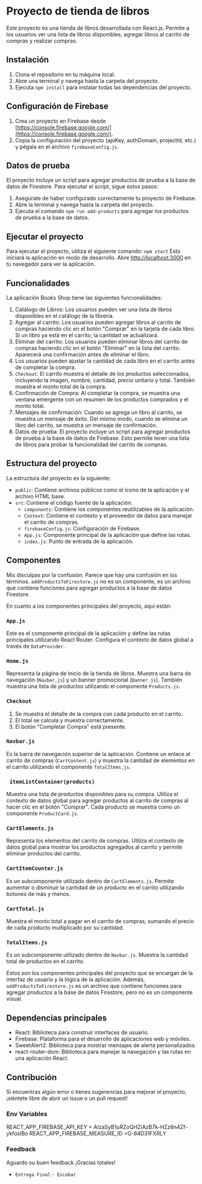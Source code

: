 # Proyecto de tienda de libros

Este proyecto es una tienda de libros desarrollada con React.js. Permite a los usuarios ver una lista de libros disponibles, agregar libros al carrito de compras y realizar compras.

## Instalación

1. Clona el repositorio en tu máquina local.
2. Abre una terminal y navega hasta la carpeta del proyecto.
3. Ejecuta `npm install` para instalar todas las dependencias del proyecto.

## Configuración de Firebase

1. Crea un proyecto en Firebase desde [https://console.firebase.google.com/](https://console.firebase.google.com/).
2. Copia la configuración del proyecto (apiKey, authDomain, projectId, etc.) y pégala en el archivo `firebaseConfig.js`.

## Datos de prueba

El proyecto incluye un script para agregar productos de prueba a la base de datos de Firestore. Para ejecutar el script, sigue estos pasos:

1. Asegúrate de haber configurado correctamente tu proyecto de Firebase.
2. Abre la terminal y navega hasta la carpeta del proyecto.
3. Ejecuta el comando `npm run add-products` para agregar los productos de prueba a la base de datos.

## Ejecutar el proyecto

Para ejecutar el proyecto, utiliza el siguiente comando:
`npm start`
Esto iniciará la aplicación en modo de desarrollo. Abre [http://localhost:3000](http://localhost:3000) en tu navegador para ver la aplicación.


## Funcionalidades

La aplicación Books Shop tiene las siguientes funcionalidades:


1. Catálogo de Libros: Los usuarios pueden ver una lista de libros disponibles en el catálogo de la librería.
2. Agregar al carrito: Los usuarios pueden agregar libros al carrito de compras haciendo clic en el botón "Comprar" en la tarjeta de cada libro. Si un libro ya está en el carrito, la cantidad se actualizará.
3. Eliminar del carrito: Los usuarios pueden eliminar libros del carrito de compras haciendo clic en el botón "Eliminar" en la lista del carrito. Aparecerá una confirmación antes de eliminar el libro.
4. Los usuarios pueden ajustar la cantidad de cada libro en el carrito antes de completar la compra.
5. `Checkout`: El carrito muestra el detalle de los productos seleccionados, incluyendo la imagen, nombre, cantidad, precio unitario y total. También muestra el monto total de la compra.
6. Confirmación de Compra: Al completar la compra, se muestra una ventana emergente con un resumen de los productos comprados y el monto total.
7. Mensajes de confirmación: Cuando se agrega un libro al carrito, se muestra un mensaje de éxito. Del mismo modo, cuando se elimina un libro del carrito, se muestra un mensaje de confirmación.
7. Datos de prueba: El proyecto incluye un script para agregar productos de prueba a la base de datos de Firebase. Esto permite tener una lista de libros para probar la funcionalidad del carrito de compras.

## Estructura del proyecto

La estructura del proyecto es la siguiente:

- `public`: Contiene archivos públicos como el ícono de la aplicación y el archivo HTML base.
- `src`: Contiene el código fuente de la aplicación.
  - `components`: Contiene los componentes reutilizables de la aplicación.
  - `Context`: Contiene el contexto y el proveedor de datos para manejar el carrito de compras.
  - `firebaseConfig.js`: Configuración de Firebase.
  - `App.js`: Componente principal de la aplicación que define las rutas.
  - `index.js`: Punto de entrada de la aplicación.
 

## Componentes

Mis disculpas por la confusión. Parece que hay una confusión en los términos. `addProductsToFirestore.js` no es un componente, es un archivo que contiene funciones para agregar productos a la base de datos Firestore.

En cuanto a los componentes principales del proyecto, aquí están:

### `App.js`

Este es el componente principal de la aplicación y define las rutas principales utilizando React Router. Configura el contexto de datos global a través de `DataProvider`.

### `Home.js`

Representa la página de inicio de la tienda de libros. Muestra una barra de navegación (`Navbar.js`) y un banner promocional (`Banner.js`). También muestra una lista de productos utilizando el componente `Products.js`.

### `Checkout`

1. Se muestra el detalle de la compra con cada producto en el carrito.
2. El total se calcula y muestra correctamente.
3. El botón "Completar Compra" está presente.

### `Navbar.js`

Es la barra de navegación superior de la aplicación. Contiene un enlace al carrito de compras (`CartContent.js`) y muestra la cantidad de elementos en el carrito utilizando el componente `TotalItems.js`.

### ` itemListContainer(products)`

Muestra una lista de productos disponibles para su compra. Utiliza el contexto de datos global para agregar productos al carrito de compras al hacer clic en el botón "Comprar". Cada producto se muestra como un componente `ProductCard.js`.

### `CartElements.js`

Representa los elementos del carrito de compras. Utiliza el contexto de datos global para mostrar los productos agregados al carrito y permite eliminar productos del carrito.

### `CartItemCounter.js`

Es un subcomponente utilizado dentro de `CartElements.js`. Permite aumentar o disminuir la cantidad de un producto en el carrito utilizando botones de más y menos.

### `CartTotal.js`

Muestra el monto total a pagar en el carrito de compras, sumando el precio de cada producto multiplicado por su cantidad.

### `TotalItems.js`

Es un subcomponente utilizado dentro de `Navbar.js`. Muestra la cantidad total de productos en el carrito.

Estos son los componentes principales del proyecto que se encargan de la interfaz de usuario y la lógica de la aplicación. Además, `addProductsToFirestore.js` es un archivo que contiene funciones para agregar productos a la base de datos Firestore, pero no es un componente visual.

## Dependencias principales

- React: Biblioteca para construir interfaces de usuario.
- Firebase: Plataforma para el desarrollo de aplicaciones web y móviles.
- SweetAlert2: Biblioteca para mostrar mensajes de alerta personalizados.
- react-router-dom: Biblioteca para manejar la navegación y las rutas en una aplicación React.

## Contribución

Si encuentras algún error o tienes sugerencias para mejorar el proyecto, ¡siéntete libre de abrir un issue o un pull request!

### Env Variables
REACT_APP_FIREBASE_API_KEY = AIzaSyB1uRZoQHZiAzB7k-HZz8n4Zf-ykfosIBo
REACT_APP_FIREBASE_MEASURE_ID =G-84D31FXRLY

### Feedback
Aguardo su buen feedback ¡Gracias totales!
- `Entrega Final` -` Escobar`